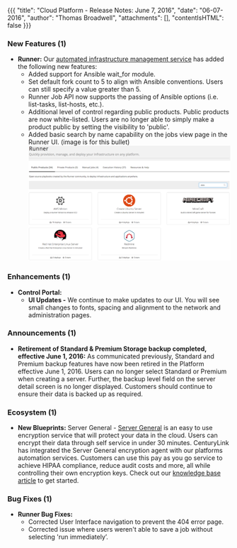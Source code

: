 {{{
"title": "Cloud Platform - Release Notes: June 7, 2016",
"date": "06-07-2016",
"author": "Thomas Broadwell",
"attachments": [],
"contentIsHTML": false
}}}

### New Features (1)
* __Runner:__ Our [automated infrastructure management service](https://www.ctl.io/runner/) has added the following new features:
	- Added support for Ansible wait_for module.
	- Set default fork count to 5 to align with Ansible conventions.  Users can still specify a value greater than 5.
	- Runner Job API now supports the passing of Ansible options (i.e. list-tasks, list-hosts, etc.).  
	- Additional level of control regarding public products.  Public products are now white-listed.  Users are no longer able to simply make a product public by setting the visibility to 'public'.
	- Added basic search by name capability on the jobs view page in the Runner UI. (image is for this bullet)
	![Runner UI Search](../../images/runner20160607.png)

### Enhancements (1)
* __Control Portal:__
	* **UI Updates -** We continue to make updates to our UI. You will see small changes to fonts, spacing and alignment to the network and administration pages.

### Announcements (1)
* __Retirement of Standard & Premium Storage backup completed, effective June 1, 2016:__ As communicated previously, Standard and Premium backup features have now been retired in the Platform effective June 1, 2016. Users can no longer select Standard or Premium when creating a server. Further, the backup level field on the server detail screen is no longer displayed. Customers should continue to ensure their data is backed up as required.

### Ecosystem (1)
* __New Blueprints:__  Server General - [Server General](https://www.servergeneral.com/) is an easy to use encryption service that will protect your data in the cloud. Users can encrypt their data through self service in under 30 minutes. CenturyLink has integrated the Server General encryption agent with our platforms automation services. Customers can use this pay as you go service to achieve HIPAA compliance, reduce audit costs and more, all while controlling their own encryption keys. Check out our [knowledge base article](https://www.ctl.io/knowledge-base/ecosystem-partners/marketplace-guides/getting-started-with-server-general-blueprint/) to get started.

### Bug Fixes (1)
* __Runner Bug Fixes:__
	- Corrected User Interface navigation to prevent the 404 error page.
	- Corrected issue where users weren't able to save a job without selecting 'run immediately’.
